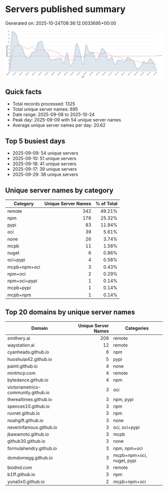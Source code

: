 # Servers published summary

Generated on: 2025-10-24T08:36:12.0033695+00:00

![Unique servers per day](servers-per-day.svg)

## Quick facts
- Total records processed: 1325
- Total unique server names: 695
- Date range: 2025-09-08 to 2025-10-24
- Peak day: 2025-09-09 with 54 unique server names
- Average unique server names per day: 20.62

## Top 5 busiest days
- 2025-09-09: 54 unique servers
- 2025-09-10: 51 unique servers
- 2025-09-18: 41 unique servers
- 2025-09-17: 39 unique servers
- 2025-09-29: 38 unique servers

## Unique server names by category

| Category | Unique Server Names | % of Total |
|----------|---------------------:|-----------:|
| remote | 342 | 49.21% |
| npm | 176 | 25.32% |
| pypi | 83 | 11.94% |
| oci | 39 | 5.61% |
| none | 26 | 3.74% |
| mcpb | 11 | 1.58% |
| nuget | 6 | 0.86% |
| oci+pypi | 4 | 0.58% |
| mcpb+npm+oci | 3 | 0.43% |
| npm+oci | 2 | 0.29% |
| npm+oci+pypi | 1 | 0.14% |
| mcpb+pypi | 1 | 0.14% |
| mcpb+npm | 1 | 0.14% |

## Top 20 domains by unique server names

| Domain | Unique Server Names | Categories |
|--------|---------------------:|------------|
| smithery.ai | 208 | remote |
| waystation.ai | 12 | remote |
| cyanheads.github.io | 6 | npm |
| huoshuiai42.github.io | 5 | pypi |
| paiml.github.io | 4 | none |
| mintmcp.com | 4 | remote |
| bytedance.github.io | 4 | npm |
| victoriametrics-community.github.io | 3 | oci |
| therealtimex.github.io | 3 | npm, pypi |
| spences10.github.io | 3 | npm |
| ruvnet.github.io | 3 | npm |
| noahgift.github.io | 3 | none |
| neverinfamous.github.io | 3 | oci, oci+pypi |
| jkawamoto.github.io | 3 | mcpb |
| github30.github.io | 3 | none |
| formulahendry.github.io | 3 | npm, npm+oci |
| domdomegg.github.io | 3 | mcpb+npm+oci, nuget, pypi |
| biodnd.com | 3 | remote |
| b1ff.github.io | 3 | npm |
| yuna0x0.github.io | 2 | mcpb+npm+oci |
